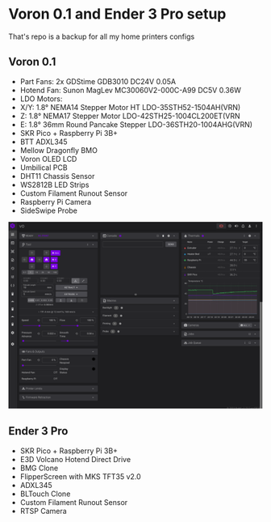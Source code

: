 
# Voron 0.1 and Ender 3 Pro setup

That's repo is a backup for all my home printers configs

## Voron 0.1
- Part Fans: 2x GDStime GDB3010 DC24V 0.05A
- Hotend Fan: Sunon MagLev MC30060V2-000C-A99 DC5V 0.36W 
- LDO Motors: 
 - X/Y: 1.8° NEMA14 Stepper Motor HT LDO-35STH52-1504AH(VRN)
 - Z: 1.8° NEMA17 Stepper Motor LDO-42STH25-1004CL200ET(VRN
 - E: 1.8° 36mm Round Pancake Stepper LDO-36STH20-1004AHG(VRN)
- SKR Pico + Raspberry Pi 3B+
- BTT ADXL345
- Mellow Dragonfly BMO
- Voron OLED LCD
- Umbilical PCB
- DHT11 Chassis Sensor
- WS2812B LED Strips
- Custom Filament Runout Sensor
- Raspberry Pi Camera
- SideSwipe Probe

![alt text](v0.png "v0 Fluidd")

## Ender 3 Pro
- SKR Pico + Raspberry Pi 3B+
- E3D Volcano Hotend Direct Drive
- BMG Clone
- FlipperScreen with MKS TFT35 v2.0
- ADXL345
- BLTouch Clone
- Custom Filament Runout Sensor
- RTSP Camera
